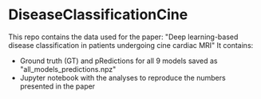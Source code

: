 # DiseaseClassificationCine

This repo contains the data used for the paper: "Deep learning-based disease classification in patients undergoing cine cardiac MRI"
It contains:
- Ground truth (GT) and pRedictions for all 9 models saved as "all_models_predictions.npz"
- Jupyter notebook with the analyses to reproduce the numbers presented in the paper
